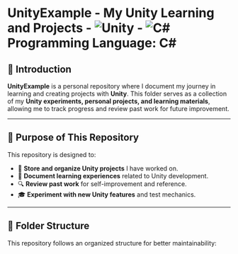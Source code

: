 # UnityExample - My Unity Learning and Projects  - ![Unity](https://upload.wikimedia.org/wikipedia/commons/1/19/Unity_Technologies_logo.svg) - ![C#](https://img.icons8.com/?size=100&id=55204&format=png&color=000000) **Programming Language:** C#



## 📖 **Introduction**  
**UnityExample** is a personal repository where I document my journey in learning and creating projects with **Unity**. This folder serves as a collection of my **Unity experiments, personal projects, and learning materials**, allowing me to track progress and review past work for future improvement.  

---

## 🎯 **Purpose of This Repository**  
This repository is designed to:  
- 📌 **Store and organize Unity projects** I have worked on.  
- 📝 **Document learning experiences** related to Unity development.  
- 🔍 **Review past work** for self-improvement and reference.  
- 🎓 **Experiment with new Unity features** and test mechanics.  

---

## 📂 **Folder Structure**  
This repository follows an organized structure for better maintainability:  

